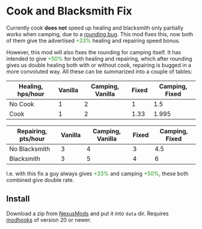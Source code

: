 # Cook and Blacksmith Fix

Currently cook **does not** speed up healing and blacksmith only partially works when camping, due to a [rounding bug](https://steamcommunity.com/app/365360/discussions/1/3721692478292060034/). This mod fixes this, now both of them give the advertised <span style="color: #239223">+33%</span> healing and repairing speed bonus.

However, this mod will also fixes the rounding for camping itself. It has intended to give <span style="color: #239223">+50%</span> for both healing and repairing, which after rounding gives us double healing both with or without cook, repairing is bugged in a more convoluted way. All these can be summarized into a couple of tables:

| Healing, hps/hour | Vanilla | Camping, Vanilla | Fixed | Camping, Fixed
|---|---|---| --- | ---
|No Cook | 1  | 2 | 1 | 1.5
|Cook    | 1  | 2 | 1.33 | 1.995

| Repairing, pts/hour | Vanilla | Camping, Vanilla | Fixed | Camping, Fixed
|---|---|---| --- | ---
|No Blacksmith | 3  | 4 | 3 | 4.5
|Blacksmith    | 3  | 5 | 4 | 6

I.e. with this fix a guy always gives <span style="color: #239223">+33%</span> and camping <span style="color: #239223">+50%</span>, these both combined give double rate.


## Install

Download a zip from [NexusMods][] and put it into `data` dir. Requires [modhooks][] of version 20 or newer.

[NexusMods]: https://www.nexusmods.com/battlebrothers/mods/668
[modhooks]: https://www.nexusmods.com/battlebrothers/mods/42
